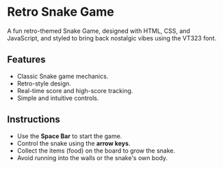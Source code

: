 # Retro Snake Game

A fun retro-themed Snake Game, designed with HTML, CSS, and JavaScript, and styled to bring back nostalgic vibes using the VT323 font.

## Features

- Classic Snake game mechanics.
- Retro-style design.
- Real-time score and high-score tracking.
- Simple and intuitive controls.

## Instructions

- Use the **Space Bar** to start the game.
- Control the snake using the **arrow keys**.
- Collect the items (food) on the board to grow the snake.
- Avoid running into the walls or the snake's own body.
